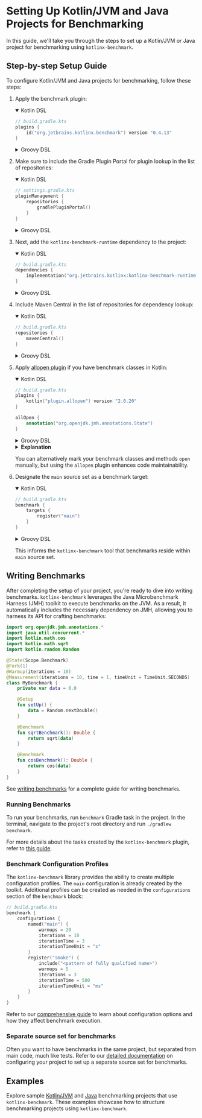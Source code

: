 # Setting Up Kotlin/JVM and Java Projects for Benchmarking

In this guide, we'll take you through the steps to set up a Kotlin/JVM or Java project
for benchmarking using `kotlinx-benchmark`.

## Step-by-step Setup Guide

To configure Kotlin/JVM and Java projects for benchmarking, follow these steps:

1. Apply the benchmark plugin:

    <details open><summary>Kotlin DSL</summary>

    ```kotlin
    // build.gradle.kts
    plugins {
        id("org.jetbrains.kotlinx.benchmark") version "0.4.13"
    }
    ```

    </details>

    <details><summary>Groovy DSL</summary>

    ```groovy
    // build.gradle
    plugins {
        id 'org.jetbrains.kotlinx.benchmark' version '0.4.13'
    }
    ```

    </details>

2. Make sure to include the Gradle Plugin Portal for plugin lookup in the list of repositories:
 
    <details open><summary>Kotlin DSL</summary>

    ```kotlin
    // settings.gradle.kts
    pluginManagement {
        repositories {
            gradlePluginPortal()
        }
    }
    ```

    </details>

    <details><summary>Groovy DSL</summary>

    ```groovy
    // settings.gradle
    pluginManagement {
        repositories {
            gradlePluginPortal()
        }
    }
    ```

    </details>

3.  Next, add the `kotlinx-benchmark-runtime` dependency to the project:

    <details open><summary>Kotlin DSL</summary>

    ```kotlin
    // build.gradle.kts
    dependencies {
        implementation("org.jetbrains.kotlinx:kotlinx-benchmark-runtime:0.4.13")
    }
    ```

    </details>

    <details><summary>Groovy DSL</summary>

    ```groovy
    // build.gradle
    dependencies {
        implementation 'org.jetbrains.kotlinx:kotlinx-benchmark-runtime:0.4.13'
    }
    ```

    </details>

4.  Include Maven Central in the list of repositories for dependency lookup:

    <details open><summary>Kotlin DSL</summary>

    ```kotlin
    // build.gradle.kts
    repositories {
        mavenCentral()
    }
    ```

    </details>

    <details><summary>Groovy DSL</summary>

    ```groovy
    // build.gradle
    repositories {
        mavenCentral()
    }
    ```

    </details>

5. Apply [allopen plugin](https://kotlinlang.org/docs/all-open-plugin.html) if you have benchmark classes in Kotlin:

    <details open><summary>Kotlin DSL</summary>

    ```kotlin
    // build.gradle.kts
    plugins {
        kotlin("plugin.allopen") version "2.0.20"
    }

    allOpen {
        annotation("org.openjdk.jmh.annotations.State")
    }
    ```

    </details>

    <details><summary>Groovy DSL</summary>

    ```groovy
    // build.gradle
    plugins {
        id 'org.jetbrains.kotlin.plugin.allopen' version "2.0.20"
    }
    
    allOpen {
        annotation("org.openjdk.jmh.annotations.State")
    }
    ```

    </details>

    <details><summary><b>Explanation</b></summary>

    Assume that you've annotated each of your benchmark classes with `@State(Scope.Benchmark)`:

    ```kotlin
    // MyBenchmark.kt
    @State(Scope.Benchmark)
    class MyBenchmark {
        // Benchmarking-related methods and variables
        @Benchmark
        fun benchmarkMethod() {
            // benchmarking logic
        }
    }
    ```

    In Kotlin, classes are `final` by default, which means they can't be overridden.
    This conflicts with the Java Microbenchmark Harness (JMH) operation, which `kotlinx-benchmark` uses under the hood for running benchmarks on JVM.
    JMH requires benchmark classes and methods to be `open` to be able to generate subclasses and conduct the benchmark.

    This is where the `allopen` plugin comes into play. With the plugin applied, any class annotated with `@State` is treated as `open`, which allows JMH to work as intended:

    ```kotlin
    // build.gradle.kts
    plugins {
        kotlin("plugin.allopen") version "2.0.20"
    }

    allOpen {
        annotation("org.openjdk.jmh.annotations.State")
    }
    ```

    This configuration ensures that your `MyBenchmark` class and its `benchmarkMethod` function are treated as `open`.

    </details>

    You can alternatively mark your benchmark classes and methods `open` manually, but using the `allopen` plugin enhances code maintainability.

6. Designate the `main` source set as a benchmark target:

    <details open><summary>Kotlin DSL</summary>

    ```kotlin
    // build.gradle.kts
    benchmark {
        targets {
            register("main")
        }
    }
    ```

    </details>

    <details><summary>Groovy DSL</summary>

    ```kotlin
    // build.gradle
    benchmark {
        targets {
            register("main")
        }
    }
    ```

    </details>

   This informs the `kotlinx-benchmark` tool that benchmarks reside within `main` source set.

## Writing Benchmarks

After completing the setup of your project, you're ready to dive into writing benchmarks.
`kotlinx-benchmark` leverages the Java Microbenchmark Harness (JMH) toolkit to execute benchmarks on the JVM.
As a result, it automatically includes the necessary dependency on JMH, allowing you to harness its API for crafting benchmarks:

```kotlin
import org.openjdk.jmh.annotations.*
import java.util.concurrent.*
import kotlin.math.cos
import kotlin.math.sqrt
import kotlin.random.Random

@State(Scope.Benchmark)
@Fork(1)
@Warmup(iterations = 10)
@Measurement(iterations = 10, time = 1, timeUnit = TimeUnit.SECONDS)
class MyBenchmark {
    private var data = 0.0

    @Setup
    fun setUp() {
        data = Random.nextDouble()
    }

    @Benchmark
    fun sqrtBenchmark(): Double {
        return sqrt(data)
    }

    @Benchmark
    fun cosBenchmark(): Double {
        return cos(data)
    }
}
```

See [writing benchmarks](writing-benchmarks.md) for a complete guide for writing benchmarks.

### Running Benchmarks

To run your benchmarks, run `benchmark` Gradle task in the project.
In the terminal, navigate to the project's root directory and run `./gradlew benchmark`.

For more details about the tasks created by the `kotlinx-benchmark` plugin, refer to [this guide](tasks-overview.md).

### Benchmark Configuration Profiles

The `kotlinx-benchmark` library provides the ability to create multiple configuration profiles. The `main` configuration is already created by the toolkit.
Additional profiles can be created as needed in the `configurations` section of the `benchmark` block:

```kotlin
// build.gradle.kts
benchmark {
    configurations {
        named("main") {
            warmups = 20
            iterations = 10
            iterationTime = 3
            iterationTimeUnit = "s"
        }
        register("smoke") {
            include("<pattern of fully qualified name>")
            warmups = 5
            iterations = 3
            iterationTime = 500
            iterationTimeUnit = "ms"
        }
    }
}
```

Refer to our [comprehensive guide](configuration-options.md) to learn about configuration options and how they affect benchmark execution.

### Separate source set for benchmarks

Often you want to have benchmarks in the same project, but separated from main code, much like tests. 
Refer to our [detailed documentation](separate-benchmark-source-set.md) on configuring your project to set up a separate source set for benchmarks.

## Examples

Explore sample [Kotlin/JVM](/examples/kotlin-jvm) and [Java](/examples/java) benchmarking projects that use `kotlinx-benchmark`.
These examples showcase how to structure benchmarking projects using `kotlinx-benchmark`.
